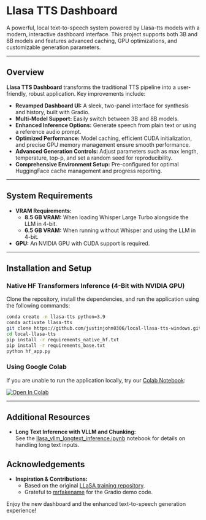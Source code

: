 # Llasa TTS Dashboard

A powerful, local text-to-speech system powered by Llasa-tts models with a modern, interactive dashboard interface. This project supports both 3B and 8B models and features advanced caching, GPU optimizations, and customizable generation parameters.

---

## Overview

**Llasa TTS Dashboard** transforms the traditional TTS pipeline into a user-friendly, robust application. Key improvements include:

- **Revamped Dashboard UI:** A sleek, two-panel interface for synthesis and history, built with Gradio.
- **Multi-Model Support:** Easily switch between 3B and 8B models.
- **Enhanced Inference Options:** Generate speech from plain text or using a reference audio prompt.
- **Optimized Performance:** Model caching, efficient CUDA initialization, and precise GPU memory management ensure smooth performance.
- **Advanced Generation Controls:** Adjust parameters such as max length, temperature, top-p, and set a random seed for reproducibility.
- **Comprehensive Environment Setup:** Pre-configured for optimal HuggingFace cache management and progress reporting.

---

## System Requirements

- **VRAM Requirements:**
  - **8.5 GB VRAM:** When loading Whisper Large Turbo alongside the LLM in 4-bit.
  - **6.5 GB VRAM:** When running without Whisper and using the LLM in 4-bit.
- **GPU:** An NVIDIA GPU with CUDA support is required.

---

## Installation and Setup

### Native HF Transformers Inference (4-Bit with NVIDIA GPU)

Clone the repository, install the dependencies, and run the application using the following commands:

```bash
conda create -n llasa-tts python=3.9
conda activate llasa-tts
git clone https://github.com/justinjohn0306/local-llasa-tts-windows.git
cd local-llasa-tts
pip install -r requirements_native_hf.txt
pip install -r requirements_base.txt
python hf_app.py
```

### Using Google Colab

If you are unable to run the application locally, try our [Colab Notebook](https://colab.research.google.com/github/nivibilla/local-llasa-tts/blob/main/colab_notebook_4bit.ipynb):

[![Open In Colab](https://colab.research.google.com/assets/colab-badge.svg)](https://colab.research.google.com/github/nivibilla/local-llasa-tts/blob/main/colab_notebook_4bit.ipynb)

---

## Additional Resources

- **Long Text Inference with VLLM and Chunking:**  
  See the [llasa_vllm_longtext_inference.ipynb](llasa_vllm_longtext_inference.ipynb) notebook for details on handling long text inputs.

## Acknowledgements

- **Inspiration & Contributions:**  
  - Based on the original [LLaSA training repository](https://github.com/zhenye234/LLaSA_training).
  - Grateful to [mrfakename](https://huggingface.co/spaces/mrfakename/E2-F5-TTS) for the Gradio demo code.
  
Enjoy the new dashboard and the enhanced text-to-speech generation experience!
